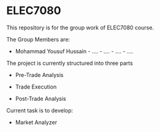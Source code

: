 # ELEC7080

This repository is for the group work of ELEC7080 course.

The Group Members are:
- Mohammad Yousuf Hussain  - .... - .... - .... - ....


The project is currently structured into three parts

- Pre-Trade Analysis

- Trade Execution

- Post-Trade Analysis

Current task is to develop:
- Market Analyzer



